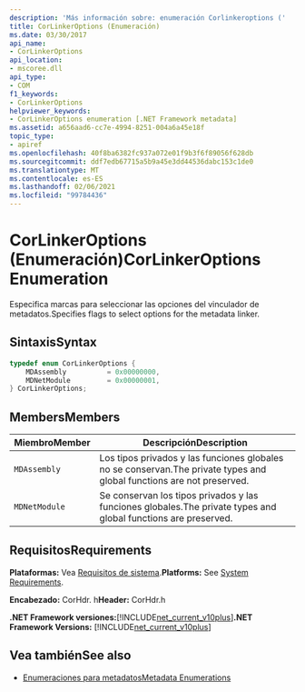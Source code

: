 ```yaml
---
description: 'Más información sobre: enumeración Corlinkeroptions ('
title: CorLinkerOptions (Enumeración)
ms.date: 03/30/2017
api_name:
- CorLinkerOptions
api_location:
- mscoree.dll
api_type:
- COM
f1_keywords:
- CorLinkerOptions
helpviewer_keywords:
- CorLinkerOptions enumeration [.NET Framework metadata]
ms.assetid: a656aad6-cc7e-4994-8251-004a6a45e18f
topic_type:
- apiref
ms.openlocfilehash: 40f8ba6382fc937a072e01f9b3f6f89056f628db
ms.sourcegitcommit: ddf7edb67715a5b9a45e3dd44536dabc153c1de0
ms.translationtype: MT
ms.contentlocale: es-ES
ms.lasthandoff: 02/06/2021
ms.locfileid: "99784436"
---
```

# <a name="corlinkeroptions-enumeration"></a><span data-ttu-id="9dfcb-103">CorLinkerOptions (Enumeración)</span><span class="sxs-lookup"><span data-stu-id="9dfcb-103">CorLinkerOptions Enumeration</span></span>

<span data-ttu-id="9dfcb-104">Especifica marcas para seleccionar las opciones del vinculador de metadatos.</span><span class="sxs-lookup"><span data-stu-id="9dfcb-104">Specifies flags to select options for the metadata linker.</span></span>  
  
## <a name="syntax"></a><span data-ttu-id="9dfcb-105">Sintaxis</span><span class="sxs-lookup"><span data-stu-id="9dfcb-105">Syntax</span></span>  
  
```cpp  
typedef enum CorLinkerOptions {  
    MDAssembly          = 0x00000000,  
    MDNetModule         = 0x00000001,  
} CorLinkerOptions;  
```  
  
## <a name="members"></a><span data-ttu-id="9dfcb-106">Members</span><span class="sxs-lookup"><span data-stu-id="9dfcb-106">Members</span></span>  
  
|<span data-ttu-id="9dfcb-107">Miembro</span><span class="sxs-lookup"><span data-stu-id="9dfcb-107">Member</span></span>|<span data-ttu-id="9dfcb-108">Descripción</span><span class="sxs-lookup"><span data-stu-id="9dfcb-108">Description</span></span>|  
|------------|-----------------|  
|`MDAssembly`|<span data-ttu-id="9dfcb-109">Los tipos privados y las funciones globales no se conservan.</span><span class="sxs-lookup"><span data-stu-id="9dfcb-109">The private types and global functions are not preserved.</span></span>|  
|`MDNetModule`|<span data-ttu-id="9dfcb-110">Se conservan los tipos privados y las funciones globales.</span><span class="sxs-lookup"><span data-stu-id="9dfcb-110">The private types and global functions are preserved.</span></span>|  
  
## <a name="requirements"></a><span data-ttu-id="9dfcb-111">Requisitos</span><span class="sxs-lookup"><span data-stu-id="9dfcb-111">Requirements</span></span>  

 <span data-ttu-id="9dfcb-112">**Plataformas:** Vea [Requisitos de sistema](../../get-started/system-requirements.md).</span><span class="sxs-lookup"><span data-stu-id="9dfcb-112">**Platforms:** See [System Requirements](../../get-started/system-requirements.md).</span></span>  
  
 <span data-ttu-id="9dfcb-113">**Encabezado:** CorHdr. h</span><span class="sxs-lookup"><span data-stu-id="9dfcb-113">**Header:** CorHdr.h</span></span>  
  
 <span data-ttu-id="9dfcb-114">**.NET Framework versiones:**[!INCLUDE[net_current_v10plus](../../../../includes/net-current-v10plus-md.md)]</span><span class="sxs-lookup"><span data-stu-id="9dfcb-114">**.NET Framework Versions:** [!INCLUDE[net_current_v10plus](../../../../includes/net-current-v10plus-md.md)]</span></span>  
  
## <a name="see-also"></a><span data-ttu-id="9dfcb-115">Vea también</span><span class="sxs-lookup"><span data-stu-id="9dfcb-115">See also</span></span>

- [<span data-ttu-id="9dfcb-116">Enumeraciones para metadatos</span><span class="sxs-lookup"><span data-stu-id="9dfcb-116">Metadata Enumerations</span></span>](metadata-enumerations.md)
